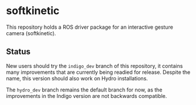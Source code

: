 softkinetic
===========

This repository holds a ROS driver package for an interactive gesture camera
(softkinetic).


Status
------

New users should try the `indigo_dev` branch of this repository, it contains
many improvements that are currently being readied for release. Despite the
name, this version should also work on Hydro installations.

The `hydro_dev` branch remains the default branch for now, as the improvements
in the Indigo version are not backwards compatible.

